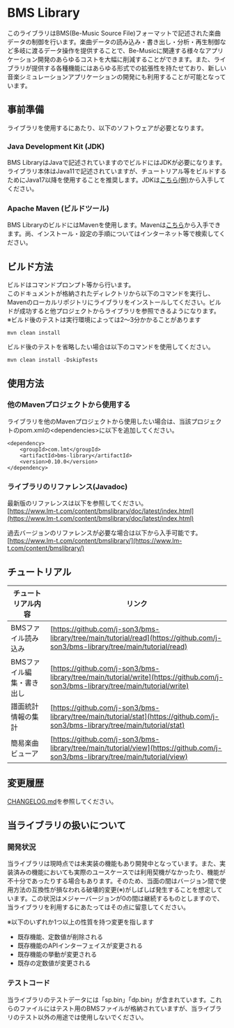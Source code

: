 # BMS Library
このライブラリはBMS(Be-Music Source File)フォーマットで記述された楽曲データの制御を行います。楽曲データの読み込み・書き出し・分析・再生制御など多岐に渡るデータ操作を提供することで、Be-Musicに関連する様々なアプリケーション開発のあらゆるコストを大幅に削減することができます。また、ライブラリが提供する各種機能にはあらゆる形式での拡張性を持たせており、新しい音楽シミュレーションアプリケーションの開発にも利用することが可能となっています。

## 事前準備
ライブラリを使用するにあたり、以下のソフトウェアが必要となります。

### Java Development Kit (JDK)
BMS LibraryはJavaで記述されていますのでビルドにはJDKが必要になります。ライブラリ本体はJava11で記述されていますが、チュートリアル等をビルドするためにJava17以降を使用することを推奨します。JDKは[こちら(例)](https://www.oracle.com/jp/java/technologies/downloads/)から入手してください。

### Apache Maven (ビルドツール)
BMS LibraryのビルドにはMavenを使用します。Mavenは[こちら](https://maven.apache.org/download.cgi)から入手できます。尚、インストール・設定の手順についてはインターネット等で検索してください。

## ビルド方法
ビルドはコマンドプロンプト等から行います。<br>
このドキュメントが格納されたディレクトリから以下のコマンドを実行し、Mavenのローカルリポジトリにライブラリをインストールしてください。ビルドが成功すると他プロジェクトからライブラリを参照できるようになります。<br>
※ビルド後のテストは実行環境によっては2～3分かかることがあります

```
mvn clean install
```

ビルド後のテストを省略したい場合は以下のコマンドを使用してください。

```
mvn clean install -DskipTests
```

## 使用方法
### 他のMavenプロジェクトから使用する
ライブラリを他のMavenプロジェクトから使用したい場合は、当該プロジェクトのpom.xmlの&lt;dependencies&gt;に以下を追加してください。

```
<dependency>
    <groupId>com.lmt</groupId>
    <artifactId>bms-library</artifactId>
    <version>0.10.0</version>
</dependency>
```

### ライブラリのリファレンス(Javadoc)
最新版のリファレンスは以下を参照してください。<br>
[https://www.lm-t.com/content/bmslibrary/doc/latest/index.html](https://www.lm-t.com/content/bmslibrary/doc/latest/index.html)

過去バージョンのリファレンスが必要な場合は以下から入手可能です。<br>
[https://www.lm-t.com/content/bmslibrary/](https://www.lm-t.com/content/bmslibrary/)

## チュートリアル
|チュートリアル内容       |リンク|
|-------------------------|------|
|BMSファイル読み込み      |[https://github.com/j-son3/bms-library/tree/main/tutorial/read](https://github.com/j-son3/bms-library/tree/main/tutorial/read)|
|BMSファイル編集・書き出し|[https://github.com/j-son3/bms-library/tree/main/tutorial/write](https://github.com/j-son3/bms-library/tree/main/tutorial/write)|
|譜面統計情報の集計       |[https://github.com/j-son3/bms-library/tree/main/tutorial/stat](https://github.com/j-son3/bms-library/tree/main/tutorial/stat)|
|簡易楽曲ビューア         |[https://github.com/j-son3/bms-library/tree/main/tutorial/view](https://github.com/j-son3/bms-library/tree/main/tutorial/view)|

## 変更履歴
[CHANGELOG.md](https://github.com/j-son3/bms-library/blob/main/CHANGELOG.md)を参照してください。

## 当ライブラリの扱いについて
### 開発状況
当ライブラリは現時点では未実装の機能もあり開発中となっています。また、実装済みの機能においても実際のユースケースでは利用契機がなかったり、機能が不十分であったりする場合もあります。そのため、当面の間はバージョン間で使用方法の互換性が損なわれる破壊的変更(※)がしばしば発生することを想定しています。この状況はメジャーバージョンが0の間は継続するものとしますので、当ライブラリを利用するにあたってはその点に留意してください。

※以下のいずれか1つ以上の性質を持つ変更を指します
- 既存機能、定数値が削除される
- 既存機能のAPIインターフェイスが変更される
- 既存機能の挙動が変更される
- 既存の定数値が変更される

### テストコード
当ライブラリのテストデータには「sp.bin」「dp.bin」が含まれています。これらのファイルにはテスト用のBMSファイルが格納されていますが、当ライブラリのテスト以外の用途では使用しないでください。